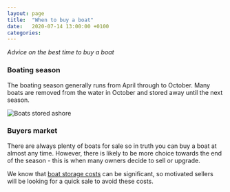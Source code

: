```yaml
---
layout: page
title:  "When to buy a boat"
date:   2020-07-14 13:00:00 +0100
categories:
---
```

*Advice on the best time to buy a boat*

### Boating season
The boating season generally runs from April through to October. Many boats are removed from the water in October and stored away until the next season.



![Boats stored ashore]({{site.baseurl}}/images/boats-ashore.jpg)

### Buyers market
There are always plenty of boats for sale so in truth you can buy a boat at almost any time. However, there is likely to be more choice towards the end of the season - this is when many owners decide to sell or upgrade.

We know that [boat storage costs]({{site.baseurl}}/Boat-storage) can be significant, so motivated sellers will be looking for a quick sale to avoid these costs.
